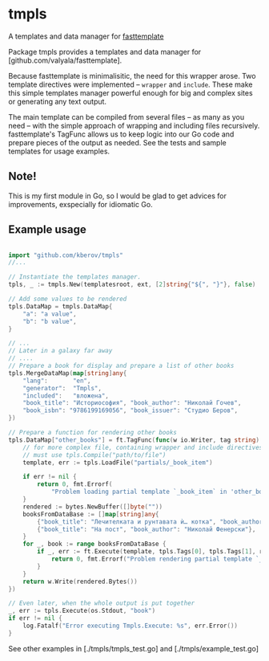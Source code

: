 # tmpls
A templates and data manager for [fasttemplate](https://github.com/valyala/fasttemplate)

Package tmpls provides a templates and data manager for
[github.com/valyala/fasttemplate].

Because fasttemplate is minimalisitic, the need
for this wrapper arose. Two template directives were implemented – `wrapper`
and `include`. These make this simple templates manager powerful enough for
big and complex sites or generating any text output.

The main template can be compiled from several files – as many as you need –
with the simple approach of wrapping and including files recursively.
fasttemplate's TagFunc allows us to keep logic into our Go code and prepare
pieces of the output as needed. See the tests and sample templates for usage
examples.

## Note!
This is my first module in Go, so I would be glad to get advices for
improvements, exspecially for idiomatic Go.

## Example usage

```go

import "github.com/kberov/tmpls"
//...

// Instantiate the templates manager.
tpls, _ := tmpls.New(templatesroot, ext, [2]string{"${", "}"}, false)

// Add some values to be rendered
tpls.DataMap = tmpls.DataMap{
	"a": "a value",
	"b": "b value",
}

// ...
// Later in a galaxy far away
// ....
// Prepare a book for display and prepare a list of other books
tpls.MergeDataMap(map[string]any{
	"lang":       "en",
	"generator":  "Tmpls",
	"included":   "вложена",
	"book_title": "Историософия", "book_author": "Николай Гочев",
	"book_isbn": "9786199169056", "book_issuer": "Студио Беров",
})

// Prepare a function for rendering other books
tpls.DataMap["other_books"] = ft.TagFunc(func(w io.Writer, tag string) (int, error) {
	// for more complex file, containing wrapper and include directives, you
	// must use tpls.Compile("path/to/file")
	template, err := tpls.LoadFile("partials/_book_item")

	if err != nil {
		return 0, fmt.Errorf(
			"Problem loading partial template `_book_item` in 'other_books' TagFunc: %s", err.Error())
	}
	rendered := bytes.NewBuffer([]byte(""))
	booksFromDataBase := []map[string]any{
		{"book_title": "Лечителката и рунтавата ѝ… котка", "book_author": "Контадин Кременски"},
		{"book_title": "На пост", "book_author": "Николай Фенерски"},
	}
	for _, book := range booksFromDataBase {
		if _, err := ft.Execute(template, tpls.Tags[0], tpls.Tags[1], rendered, book); err != nil {
			return 0, fmt.Errorf("Problem rendering partial template `_book_item` in 'other_books' TagFunc: %s", err.Error())
		}
	}
	return w.Write(rendered.Bytes())
})

// Even later, when the whole output is put together
_, err := tpls.Execute(os.Stdout, "book")
if err != nil {
	log.Fatalf("Error executing Tmpls.Execute: %s", err.Error())
}

```

See other examples in [./tmpls/tmpls_test.go] and [./tmpls/example_test.go]
